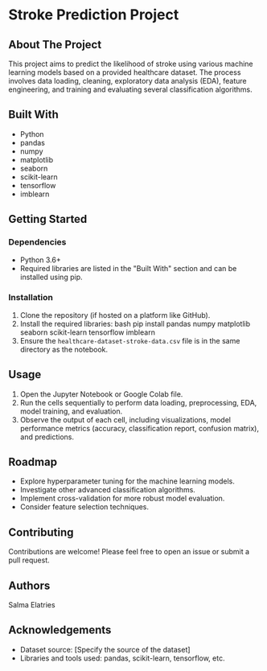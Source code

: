 # Stroke Prediction Project

## About The Project

This project aims to predict the likelihood of stroke using various machine learning models based on a provided healthcare dataset. The process involves data loading, cleaning, exploratory data analysis (EDA), feature engineering, and training and evaluating several classification algorithms.

## Built With

*   Python
*   pandas
*   numpy
*   matplotlib
*   seaborn
*   scikit-learn
*   tensorflow
*   imblearn

## Getting Started

### Dependencies

*   Python 3.6+
*   Required libraries are listed in the "Built With" section and can be installed using pip.

### Installation

1.  Clone the repository (if hosted on a platform like GitHub).
2.  Install the required libraries:
   bash pip install pandas numpy matplotlib seaborn scikit-learn tensorflow imblearn
3.  Ensure the `healthcare-dataset-stroke-data.csv` file is in the same directory as the notebook.

## Usage

1.  Open the Jupyter Notebook or Google Colab file.
2.  Run the cells sequentially to perform data loading, preprocessing, EDA, model training, and evaluation.
3.  Observe the output of each cell, including visualizations, model performance metrics (accuracy, classification report, confusion matrix), and predictions.

## Roadmap

*   Explore hyperparameter tuning for the machine learning models.
*   Investigate other advanced classification algorithms.
*   Implement cross-validation for more robust model evaluation.
*   Consider feature selection techniques.

## Contributing

Contributions are welcome! Please feel free to open an issue or submit a pull request.

## Authors

Salma Elatries

## Acknowledgements

*   Dataset source: [Specify the source of the dataset]
*   Libraries and tools used: pandas, scikit-learn, tensorflow, etc.
